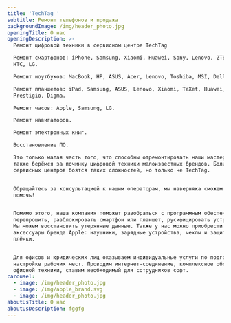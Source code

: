 ```yaml
---
title: 'TechTag '
subtitle: Ремонт телефонов и продажа
backgroundImage: /img/header_photo.jpg
openingTitle: О нас
openingDescription: >-
  Ремонт цифровой техники в сервисном центре TechTag

  Ремонт смартфонов: iPhone, Samsung, Xiaomi, Huawei, Sony, Lenovo, ZTE, Nokia,
  HTC, LG.

  Ремонт ноутбуков: MacBook, HP, ASUS, Acer, Lenovo, Toshiba, MSI, Dell.

  Ремонт планшетов: iPad, Samsung, ASUS, Lenovo, Xiaomi, TeXet, Huawei,
  Prestigio, Digma.

  Ремонт часов: Apple, Samsung, LG.

  Ремонт навигаторов.

  Ремонт электронных книг.

  Восстановление ПО.

  Это только малая часть того, что способны отремонтировать наши мастера. Мы
  также берёмся за починку цифровой техники малоизвестных брендов. Большинство
  сервисных центров боятся таких сложностей, но только не TechTag.


  Обращайтесь за консультацией к нашим операторам, мы наверняка сможем вам
  помочь!


  Помимо этого, наша компания поможет разобраться с программным обеспечением:
  перепрошить, разблокировать смартфон или планшет, русифицировать устройство.
  Мы можем восстановить утерянные данные. Также у нас можно приобрести
  аксессуары бренда Apple: наушники, зарядные устройства, чехлы и защитные
  плёнки.


  Для офисов и юридических лиц оказываем индивидуальные услуги по подготовке и
  настройке рабочих мест. Проводим интернет-соединение, комплексное обслуживание
  офисной техники, ставим необходимый для сотрудников софт.
carousel:
  - image: /img/header_photo.jpg
  - image: /img/apple_brand.svg
  - image: /img/header_photo.jpg
aboutUsTitle: О нас
aboutUsDescription: fggfg
---
```


